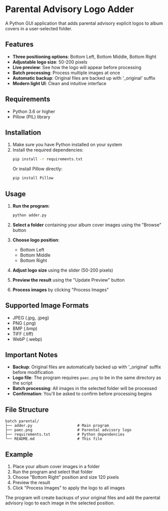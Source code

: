 # Parental Advisory Logo Adder

A Python GUI application that adds parental advisory explicit logos to album covers in a user-selected folder.

## Features

- **Three positioning options**: Bottom Left, Bottom Middle, Bottom Right
- **Adjustable logo size**: 50-200 pixels
- **Live preview**: See how the logo will appear before processing
- **Batch processing**: Process multiple images at once
- **Automatic backup**: Original files are backed up with '_original' suffix
- **Modern light UI**: Clean and intuitive interface

## Requirements

- Python 3.6 or higher
- Pillow (PIL) library

## Installation

1. Make sure you have Python installed on your system
2. Install the required dependencies:
   ```bash
   pip install -r requirements.txt
   ```
   Or install Pillow directly:
   ```bash
   pip install Pillow
   ```

## Usage

1. **Run the program**:
   ```bash
   python adder.py
   ```

2. **Select a folder** containing your album cover images using the "Browse" button

3. **Choose logo position**:
   - Bottom Left
   - Bottom Middle  
   - Bottom Right

4. **Adjust logo size** using the slider (50-200 pixels)

5. **Preview the result** using the "Update Preview" button

6. **Process images** by clicking "Process Images"

## Supported Image Formats

- JPEG (.jpg, .jpeg)
- PNG (.png)
- BMP (.bmp)
- TIFF (.tiff)
- WebP (.webp)

## Important Notes

- **Backup**: Original files are automatically backed up with '_original' suffix before modification
- **Logo file**: The program requires `paec.png` to be in the same directory as the script
- **Batch processing**: All images in the selected folder will be processed
- **Confirmation**: You'll be asked to confirm before processing begins

## File Structure

```
batch parental/
├── adder.py                    # Main program
├── paec.png                    # Parental advisory logo
├── requirements.txt            # Python dependencies
└── README.md                   # This file
```

## Example

1. Place your album cover images in a folder
2. Run the program and select that folder
3. Choose "Bottom Right" position and size 120 pixels
4. Preview the result
5. Click "Process Images" to apply the logo to all images

The program will create backups of your original files and add the parental advisory logo to each image in the selected position. 